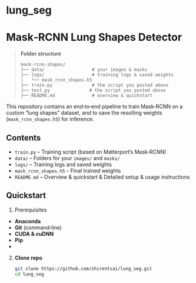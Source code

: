 # lung_seg
# Mask‑RCNN Lung Shapes Detector
> **Folder structure**
>
> ```
> mask-rcnn-shapes/  
> ├── data/                  # your images & masks  
> ├── logs/                  # training logs & saved weights  
> │   └── mask_rcnn_shapes.h5  
> ├── train.py               # the script you posted above  
> ├── test.py               # the script you posted above  
> ├── README.md              # overview & quickstart   
> ```
This repository contains an end‑to‑end pipeline to train Mask‑RCNN on a custom “lung shapes” dataset, and to save the resulting weights (`mask_rcnn_shapes.h5`) for inference.

## Contents

- `train.py` – Training script (based on Matterport’s Mask‑RCNN)  
- `data/` – Folders for your `images/` and `masks/`  
- `logs/` – Training logs and saved weights  
- `mask_rcnn_shapes.h5` – Final trained weights  
- `README.md` – Overview & quickstart & Detailed setup & usage instructions  

## Quickstart
1. Prerequisites
- **Anaconda**  
- **Git** (command‑line)  
- **CUDA & cuDNN** 
- **Pip**
- 
2. **Clone repo**  
   ```bash
   git clone https://github.com/zhirentsai/lung_seg.git
   cd lung_seg

